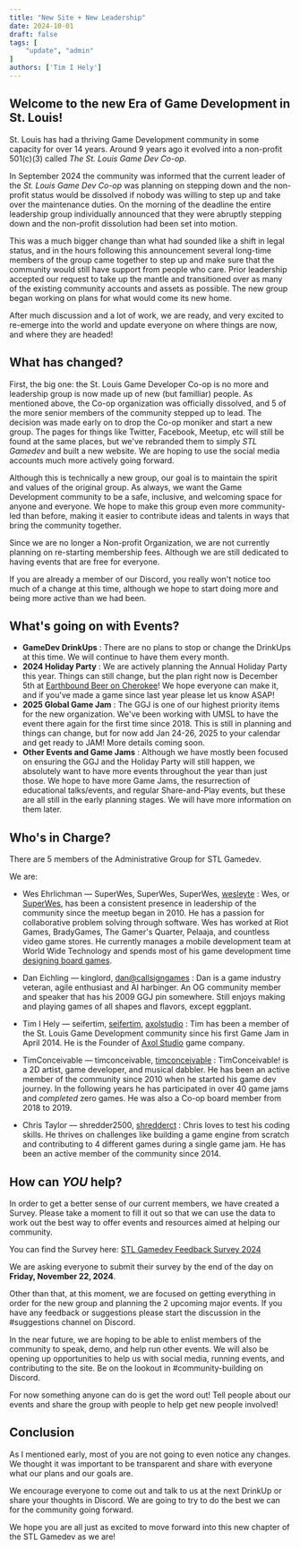 ```yaml
---
title: "New Site + New Leadership"
date: 2024-10-01
draft: false
tags: [
    "update", "admin"
]
authors: ['Tim I Hely']
---
```


## Welcome to the new Era of Game Development in St. Louis!

St. Louis has had a thriving Game Development community in some capacity for over 14 years. Around 9 years ago it evolved into a non-profit 501(c)(3) called *The St. Louis Game Dev Co-op*.

In September 2024 the community was informed that the current leader of the *St. Louis Game Dev Co-op* was planning on stepping down and the non-profit status would be dissolved if nobody was willing to step up and take over the maintenance duties. On the morning of the deadline the entire leadership group individually announced that they were abruptly stepping down and the non-profit dissolution had been set into motion.

This was a much bigger change than what had sounded like a shift in legal status, and in the hours following this announcement several long-time members of the group came together to step up and make sure that the community would still have support from people who care. Prior leadership accepted our request to take up the mantle and transitioned over as many of the existing community accounts and assets as possible. The new group began working on plans for what would come its new home.

After much discussion and a lot of work, we are ready, and very excited to re-emerge into the world and update everyone on where things are now, and where they are headed!

## What has changed?

First, the big one: the St. Louis Game Developer Co-op is no more and leadership group is now made up of new (but familliar) people. As mentioned above, the Co-op organization was officially dissolved, and 5 of the more senior members of the community stepped up to lead. The decision was made early on to drop the Co-op moniker and start a new group. The pages for things like Twitter, Facebook, Meetup, etc will still be found at the same places, but we've rebranded them to simply *STL Gamedev* and built a new website. We are hoping to use the social media accounts much more actively going forward.

Although this is technically a new group, our goal is to maintain the spirit and values of the original group. As always, we want the Game Development community to be a safe, inclusive, and welcoming space for anyone and everyone. We hope to make this group even more community-led than before, making it easier to contribute ideas and talents in ways that bring the community together.

Since we are no longer a Non-profit Organization, we are not currently planning on re-starting membership fees. Although we are still dedicated to having events that are free for everyone.

If you are already a member of our Discord, you really won't notice too much of a change at this time, although we hope to start doing more and being more active than we had been.

## What's going on with Events?

- **GameDev DrinkUps**
  : There are no plans to stop or change the DrinkUps at this time. We will continue to have them every month.
- **2024 Holiday Party**
  : We are actively planning the Annual Holiday Party this year. Things can still change, but the plan right now is December 5th at [Earthbound Beer on Cherokee](https://maps.app.goo.gl/CUV5eVqjYPWMsNey5)! We hope everyone can make it, and if you've made a game since last year please let us know ASAP!
- **2025 Global Game Jam**
  : The GGJ is one of our highest priority items for the new organization. We've been working with UMSL to have the event there again for the first time since 2018. This is still in planning and things can change, but for now add Jan 24-26, 2025 to your calendar and get ready to JAM! More details coming soon.
- **Other Events and Game Jams**
  : Although we have mostly been focused on ensuring the GGJ and the Holiday Party will still happen, we absolutely want to have more events throughout the year than just those. We hope to have more Game Jams, the resurrection of educational talks/events, and regular Share-and-Play events, but these are all still in the early planning stages. We will have more information on them later.

## Who's in Charge?

There are 5 members of the Administrative Group for STL Gamedev.

We are:

- Wes Ehrlichman &mdash; <i class="i fa-brands fa-discord"></i> SuperWes, <i class="fa-brands fa-xbox"></i> SuperWes, <i class="fa-brands fa-playstation"></i> SuperWes, [<i class="fa-brands fa-x-twitter"></i> wesleyte](https://www.x.com/wesleyte)
  : Wes, or [SuperWes](https://www.superwes.com/), has been a consistent presence in leadership of the community since the meetup began in 2010. He has a passion for collaborative problem solving through software. Wes has worked at Riot Games, BradyGames, The Gamer's Quarter, Pelaaja, and countless video game stores. He currently manages a mobile development team at World Wide Technology and spends most of his game development time [designing board games](https://midnightlaunchgames.com/).

- Dan Eichling &mdash; <i class="i fa-brands fa-discord"></i> kinglord, [<i class="fa-sharp-duotone fa-solid fa-mailbox"></i> dan@callsigngames](mailto:dan@callsigngames.com)
  : Dan is a game industry veteran, agile enthusiast and AI harbinger. An OG community member and speaker that has his 2009 GGJ pin somewhere. Still enjoys making and playing games of all shapes and flavors, except eggplant.

- Tim I Hely &mdash; <i class="i fa-brands fa-discord"></i> seifertim, [<i class="i fa-brands fa-itch-io"></i> seifertim](https://seifertim.itch.io/), [<i class="i fa-brands fa-itch-io"></i> axolstudio](https://axolstudio.itch.io/)
  : Tim has been a member of the St. Louis Game Development community since his first Game Jam in April 2014. He is the Founder of [Axol Studio](https://axolstudio.com) game company.

- TimConceivable &mdash; <i class="i fa-brands fa-discord"></i> timconceivable, [<i class="i fa-brands fa-itch-io"></i> timconceivable](https://timconceivable.itch.io/)
  : TimConceivable! is a 2D artist, game developer, and musical dabbler. He has been an active member of the community since 2010 when he started his game dev journey. In the following years he has participated in over 40 game jams and *completed* zero games. He was also a Co-op board member from 2018 to 2019.
  
- Chris Taylor &mdash; <i class="i fa-brands fa-discord"></i> shredder2500, [<i class="i fa-brands fa-itch-io"></i> shredderct](https://shredderct.itch.io/)
  : Chris loves to test his coding skills. He thrives on challenges like building a game engine from scratch and contributing to 4 different games during a single game jam.  He has been an active member of the community since 2014.

## How can *YOU* help?

In order to get a better sense of our current members, we have created a Survey. Please take a moment to fill it out so that we can use the data to work out the best way to offer events and resources aimed at helping our community.

You can find the Survey here: [STL Gamedev Feedback Survey 2024](https://forms.gle/8yw88DMSQiErQTnS9)

We are asking everyone to submit their survey by the end of the day on **Friday, November 22, 2024**.

Other than that, at this moment, we are focused on getting everything in order for the new group and planning the 2 upcoming major events. If you have any feedback or suggestions please start the discussion in the #suggestions channel on Discord.

In the near future, we are hoping to be able to enlist members of the community to speak, demo, and help run other events. We will also be opening up opportunities to help us with social media, running events, and contributing to the site. Be on the lookout in #community-building on Discord.

For now something anyone can do is get the word out! Tell people about our events and share the group with people to help get new people involved!

## Conclusion

As I mentioned early, most of you are not going to even notice any changes. We thought it was important to be transparent and share with everyone what our plans and our goals are.

We encourage everyone to come out and talk to us at the next DrinkUp or share your thoughts in Discord. We are going to try to do the best we can for the community going forward.

We hope you are all just as excited to move forward into this new chapter of the STL Gamedev as we are!
